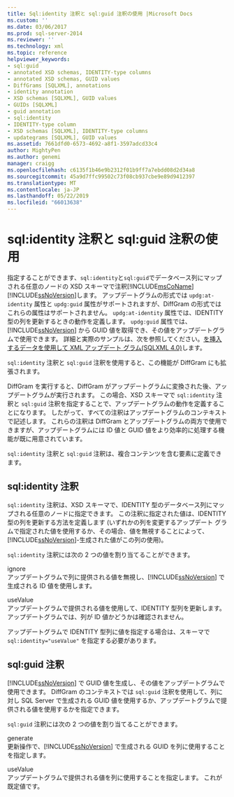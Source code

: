 ```yaml
---
title: Sql:identity 注釈と sql:guid 注釈の使用 |Microsoft Docs
ms.custom: ''
ms.date: 03/06/2017
ms.prod: sql-server-2014
ms.reviewer: ''
ms.technology: xml
ms.topic: reference
helpviewer_keywords:
- sql:guid
- annotated XSD schemas, IDENTITY-type columns
- annotated XSD schemas, GUID values
- DiffGrams [SQLXML], annotations
- identity annotation
- XSD schemas [SQLXML], GUID values
- GUIDs [SQLXML]
- guid annotation
- sql:identity
- IDENTITY-type column
- XSD schemas [SQLXML], IDENTITY-type columns
- updategrams [SQLXML], GUID values
ms.assetid: 7661dfd0-6573-4692-a8f1-3597adcd33c4
author: MightyPen
ms.author: genemi
manager: craigg
ms.openlocfilehash: c6135f1b46e9b2312f01b9ff7a7ebdd08d2d34a8
ms.sourcegitcommit: 45a9d7ffc99502c73f08cb937cbe9e89d9412397
ms.translationtype: MT
ms.contentlocale: ja-JP
ms.lasthandoff: 05/22/2019
ms.locfileid: "66013638"
---
```

# <a name="using-the-sqlidentity-and-sqlguid-annotations"></a>sql:identity 注釈と sql:guid 注釈の使用
  指定することができます、`sql:identity`と`sql:guid`でデータベース列にマップされる任意のノードの XSD スキーマで注釈[!INCLUDE[msCoName](../../includes/msconame-md.md)][!INCLUDE[ssNoVersion](../../includes/ssnoversion-md.md)]します。 アップデートグラムの形式では `updg:at-identity` 属性と `updg:guid` 属性がサポートされますが、DiffGram の形式ではこれらの属性はサポートされません。 `updg:at-identity` 属性では、IDENTITY 型の列を更新するときの動作を定義します。 `updg:guid` 属性では、[!INCLUDE[ssNoVersion](../../includes/ssnoversion-md.md)] から GUID 値を取得でき、その値をアップデートグラムで使用できます。 詳細と実際のサンプルは、次を参照してください。[を挿入するデータを使用して XML アップデート グラム&#40;SQLXML 4.0&#41;](../sqlxml-annotated-xsd-schemas-xpath-queries/updategrams/inserting-data-using-xml-updategrams-sqlxml-4-0.md)します。  
  
 `sql:identity` 注釈と `sql:guid` 注釈を使用すると、この機能が DiffGram にも拡張されます。  
  
 DiffGram を実行すると、DiffGram がアップデートグラムに変換された後、アップデートグラムが実行されます。 この場合、XSD スキーマで `sql:identity` 注釈と `sql:guid` 注釈を指定することで、アップデートグラムの動作を定義することになります。 したがって、すべての注釈はアップデートグラムのコンテキストで記述します。 これらの注釈は DiffGram とアップデートグラムの両方で使用できますが、アップデートグラムには ID 値と GUID 値をより効率的に処理する機能が既に用意されています。  
  
 `sql:identity` 注釈と `sql:guid` 注釈は、複合コンテンツを含む要素に定義できます。  
  
## <a name="sqlidentity-annotation"></a>sql:identity 注釈  
 `sql:identity` 注釈は、XSD スキーマで、IDENTITY 型のデータベース列にマップされる任意のノードに指定できます。 この注釈に指定された値は、IDENTITY 型の列を更新する方法を定義します (いずれかの列を変更するアップデート グラムで指定された値を使用するか、その場合、値を無視することによって、 [!INCLUDE[ssNoVersion](../../includes/ssnoversion-md.md)]-生成された値がこの列の使用)。  
  
 `sql:identity` 注釈には次の 2 つの値を割り当てることができます。  
  
 ignore  
 アップデートグラムで列に提供される値を無視し、[!INCLUDE[ssNoVersion](../../includes/ssnoversion-md.md)] で生成される ID 値を使用します。  
  
 useValue  
 アップデートグラムで提供される値を使用して、IDENTITY 型列を更新します。 アップデートグラムでは、列が ID 値かどうかは確認されません。  
  
 アップデートグラムで IDENTITY 型列に値を指定する場合は、スキーマで `sql:identity="useValue"` を指定する必要があります。  
  
## <a name="sqlguid-annotation"></a>sql:guid 注釈  
 [!INCLUDE[ssNoVersion](../../includes/ssnoversion-md.md)] で GUID 値を生成し、その値をアップデートグラムで使用できます。 DiffGram のコンテキストでは `sql:guid` 注釈を使用して、列に対し SQL Server で生成される GUID 値を使用するか、アップデートグラムで提供される値を使用するかを指定できます。  
  
 `sql:guid` 注釈には次の 2 つの値を割り当てることができます。  
  
 generate  
 更新操作で、[!INCLUDE[ssNoVersion](../../includes/ssnoversion-md.md)] で生成される GUID を列に使用することを指定します。  
  
 useValue  
 アップデートグラムで提供される値を列に使用することを指定します。 これが既定値です。  
  
  
